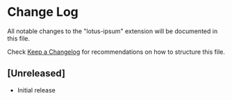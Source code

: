 # Change Log

All notable changes to the "lotus-ipsum" extension will be documented in this file.

Check [Keep a Changelog](http://keepachangelog.com/) for recommendations on how to structure this file.

## [Unreleased]

- Initial release